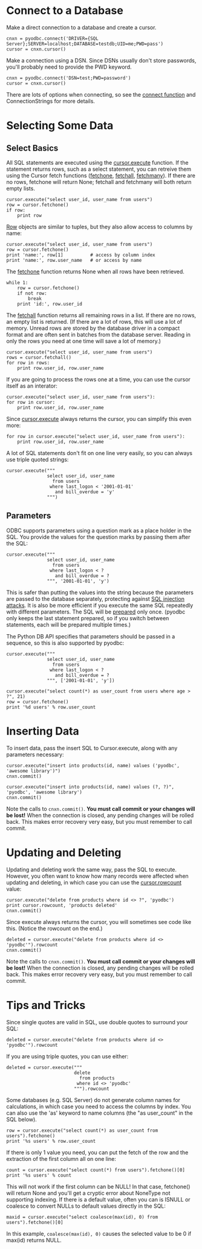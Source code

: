 # Connect to a Database #

Make a direct connection to a database and create a cursor.
```
cnxn = pyodbc.connect('DRIVER={SQL Server};SERVER=localhost;DATABASE=testdb;UID=me;PWD=pass')
cursor = cnxn.cursor()
```

Make a connection using a DSN.  Since DSNs usually don't store passwords, you'll probably need
to provide the PWD keyword.
```
cnxn = pyodbc.connect('DSN=test;PWD=password')
cursor = cnxn.cursor()
```

There are lots of options when connecting, so see the [connect function](Module#connect.md) and
ConnectionStrings for more details.

# Selecting Some Data #

## Select Basics ##

All SQL statements are executed using the [cursor.execute](Cursor#execute.md) function.  If the
statement returns rows, such as a select statement, you can retreive them using the Cursor
fetch functions ([fetchone](Cursor#fetchone.md), [fetchall](Cursor#fetchall.md),
[fetchmany](Cursor#fetchmany.md)).  If there are no rows, fetchone will return None; fetchall and
fetchmany will both return empty lists.
```
cursor.execute("select user_id, user_name from users")
row = cursor.fetchone()
if row:
    print row
```

[Row](Rows.md) objects are similar to tuples, but they also allow access to columns by name:

```
cursor.execute("select user_id, user_name from users")
row = cursor.fetchone()
print 'name:', row[1]          # access by column index
print 'name:', row.user_name   # or access by name
```

The [fetchone](Cursor#fetchone.md) function returns None when all rows have been retrieved.
```
while 1:
    row = cursor.fetchone()
    if not row:
        break
    print 'id:', row.user_id
```

The [fetchall](Cursor#fetchall.md) function returns all remaining rows in a list.  If there are no
rows, an empty list is returned.  (If there are a lot of rows, this will use a lot of memory.
Unread rows are stored by the database driver in a compact format and are often sent in batches
from the database server.  Reading in only the rows you need at one time will save a lot of
memory.)

```
cursor.execute("select user_id, user_name from users")
rows = cursor.fetchall()
for row in rows:
    print row.user_id, row.user_name
```

If you are going to process the rows one at a time, you can use the cursor itself as an
interator:
```
cursor.execute("select user_id, user_name from users"):
for row in cursor:
    print row.user_id, row.user_name
```

Since [cursor.execute](Cursor#execute.md) always returns the cursor, you can simplify this even more:
```
for row in cursor.execute("select user_id, user_name from users"):
    print row.user_id, row.user_name
```

A lot of SQL statements don't fit on one line very easily, so you can always use triple quoted
strings:
```
cursor.execute("""
               select user_id, user_name
                 from users
                where last_logon < '2001-01-01'
                  and bill_overdue = 'y'
               """)
```

## Parameters ##

ODBC supports parameters using a question mark as a place holder in the SQL.  You provide the
values for the question marks by passing them after the SQL:

```
cursor.execute("""
               select user_id, user_name
                 from users
                where last_logon < ?
                  and bill_overdue = ?
               """, '2001-01-01', 'y')
```

This is safer than putting the values into the string because the parameters are passed to the
database separately, protecting against [SQL injection attacks](http://en.wikipedia.org/wiki/SQL_injection).
It is also be more efficient if you execute the same SQL repeatedly with different parameters.
The SQL will be [prepared](http://en.wikipedia.org/wiki/Prepared_statements#Parameterized_statements)
only once.  (pyodbc only keeps the last statement prepared, so if you switch between
statements, each will be prepared multiple times.)

The Python DB API specifies that parameters should be passed in a sequence, so this is also
supported by pyodbc:

```
cursor.execute("""
               select user_id, user_name
                 from users
                where last_logon < ?
                  and bill_overdue = ?
               """, ['2001-01-01', 'y'])
```


```
cursor.execute("select count(*) as user_count from users where age > ?", 21)
row = cursor.fetchone()
print '%d users' % row.user_count
```


# Inserting Data #

To insert data, pass the insert SQL to Cursor.execute, along with any parameters necessary:

```
cursor.execute("insert into products(id, name) values ('pyodbc', 'awesome library')")
cnxn.commit()
```

```
cursor.execute("insert into products(id, name) values (?, ?)", 'pyodbc', 'awesome library')
cnxn.commit()
```

Note the calls to `cnxn.commit()`.  **You must call commit or your changes will be lost!**  When
the connection is closed, any pending changes will be rolled back.  This makes error recovery
very easy, but you must remember to call commit.

# Updating and Deleting #

Updating and deleting work the same way, pass the SQL to execute.  However, you often want to
know how many records were affected when updating and deleting, in which case you can use the
[cursor.rowcount](Cursor#rowcount.md) value:

```
cursor.execute("delete from products where id <> ?", 'pyodbc')
print cursor.rowcount, 'products deleted'
cnxn.commit()
```

Since execute always returns the cursor, you will sometimes see code like this.  (Notice the
rowcount on the end.)

```
deleted = cursor.execute("delete from products where id <> 'pyodbc'").rowcount
cnxn.commit()
```


Note the calls to `cnxn.commit()`.  **You must call commit or your changes will be lost!**  When
the connection is closed, any pending changes will be rolled back.  This makes error recovery
very easy, but you must remember to call commit.

# Tips and Tricks #

Since single quotes are valid in SQL, use double quotes to surround your SQL:

```
deleted = cursor.execute("delete from products where id <> 'pyodbc'").rowcount
```

If you are using triple quotes, you can use either:

```
deleted = cursor.execute("""
                         delete
                           from products
                          where id <> 'pyodbc'
                         """).rowcount
```

Some databases (e.g. SQL Server) do not generate column names for calculations, in which case
you need to access the columns by index.  You can also use the 'as' keyword to name columns
(the "as user\_count" in the SQL below).

```
row = cursor.execute("select count(*) as user_count from users").fetchone()
print '%s users' % row.user_count
```

If there is only 1 value you need, you can put the fetch of the row and the extraction of the
first column all on one line:

```
count = cursor.execute("select count(*) from users").fetchone()[0]
print '%s users' % count
```

This will not work if the first column can be NULL!  In that case, fetchone() will return None
and you'll get a cryptic error about NoneType not supporting indexing.  If there is a default
value, often you can is ISNULL or coalesce to convert NULLs to default values directly in the
SQL:

```
maxid = cursor.execute("select coalesce(max(id), 0) from users").fetchone()[0]
```

In this example, `coalesce(max(id), 0)` causes the selected value to be 0 if max(id) returns
NULL.